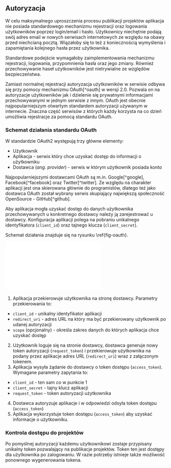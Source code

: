 ## Autoryzacja ##

W celu maksymalnego uproszczenia procesu publikacji projektów aplikacja nie posiada standardowego mechanizmu rejestracji oraz logowania użytkowników poprzez login/email i hasło. Użytkownicy niechętnie podają swój adres email w nowych serwisach internetowych ze względu na obawy przed niechcianą pocztą. Wiązałoby się to też z koniecznością wymyślenia i zapamiętania kolejnego hasła przez użytkownika.

Standardowe podejście wymagałoby zaimplementowania mechanizmu rejestracji, logowania, przypomnienia hasła oraz jego zmiany. Również przechowywanie haseł użytkowników jest nietrywialne ze względów bezpieczeństwa.

Zamiast normalnej rejestracji autoryzacja użytkowników w serwisie odbywa się przy pomocy mechanizmu OAuth[^oauth] w wersji 2.0. Pozwala on na autoryzacje użytkowników jak i dzielenie się prywatnymi informacjami przechowywanymi w jednym serwisie z innym. OAuth jest obecnie najpopularniejszym otwartym standardem autoryzacji używanym w internecie. Znaczna część serwisów z których każdy korzysta na co dzień umożliwia rejestracje za pomocą standardu OAuth. 

### Schemat działania standardu OAuth ###

W standardzie OAuth2 występują trzy główne elementy:

  * Użytkownik
  * Aplikacja - serwis który chce uzyskać dostęp do informacji o użytkowniku
  * Dostawca (_ang. provider_) - serwis w którym użytkownik posiada konto

Najpopularniejszymi dostawcami OAuth są m.in. Google[^google], Facebook[^facebook] oraz Twitter[^twitter]. Ze względu na charakter aplikacji jest ona skierowana głównie do programistów, dlatego też jako dostawca OAuth został wybrany serwis skupiający największą społeczność OpenSource - GitHub[^github].

Aby aplikacja mogła uzyskać dostęp do danych użytkownika przechowywanych u konkretnego dostawcy należy ją zarejestrować u dostawcy. Konfiguracja aplikacji polega na pobraniu unikalnego identyfikatora (`client_id`) oraz tajnego klucza (`client_secret`).

Schemat działania znajduje się na rysunku \ref{fig-oauth}.


![Schemat działania standardu OAuth\label{fig-oauth}](assets/oauth.pdf)

1. Aplikacja przekierowuje użytkownika na stronę dostawcy. Parametry przekierowania to:
  * `client_id` - unikalny identyfikator aplikacji
  * `redirect_uri` - adres URL na który ma być przekierowany użytkownik po udanej autoryzacji
  * `scope` (opcjonalny) - określa zakres danych do których aplikacja chce uzyskać dostęp
2. Użytkownik loguje się na stronie dostawcy, dostawca generuje nowy token autoryzacji (`request_token`) i przekierowuje użytkownika na podany przez aplikacje adres URL (`redirect_uri`) wraz z załączonym tokenem.
3. Aplikacja wysyła żądanie do dostawcy o token dostępu (`access_token`). Wymagane parametry zapytania to:
  * `client_id` - ten sam co w punkcie 1
  * `client_secret` - tajny klucz aplikacji
  * `request_token` - token autoryzacji użytkownika
4. Dostawca autoryzuje aplikacje i w odpowiedzi odsyła token dostępu (`access_token`)
5. Aplikacja wykorzystuje token dostępu (`access_token`) aby uzyskać informacje o użytkowniku.


### Kontrola dostępu do projektów ###

Po pomyślnej autoryzacji każdemu użytkownikowi zostaje przypisany unikalny token pozwalający na publikacje projektów. Token ten jest dostępy dla użytkownika po zalogowaniu. W razie potrzeby istnieje także możliwość ponownego wygenerowania tokena.


